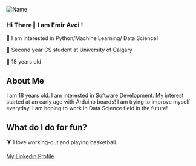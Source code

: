 ![Name](https://user-images.githubusercontent.com/53044008/114941969-85894100-9e4c-11eb-9528-4139bab5ff1d.png)
### Hi There👋 I am Emir Avci !

🔭 I am interested in Python/Machine Learning/ Data Science!

🏫 Second year CS student at University of Calgary

🔑 18 years old

## About Me

I am 18 years old. I am interested in Software Development. My interest started at an early age with Arduino boards! I am trying to improve myself everyday.
I am hoping to work in Data Science field in the future!

## What do I do for fun?

🏋️ I love working-out and playing basketball. 

[My Linkedin Profile](https://www.linkedin.com/in/selcukemiravci/)
